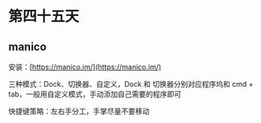 # 第四十五天

## manico

安装：[https://manico.im/](https://manico.im/)

三种模式：Dock、切换器、自定义，Dock 和 切换器分别对应程序坞和 cmd + tab，一般用自定义模式，手动添加自己需要的程序即可

快捷键策略：左右手分工，手掌尽量不要移动

